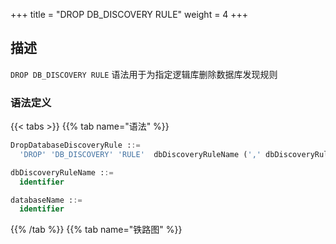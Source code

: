 +++
title = "DROP DB_DISCOVERY RULE"
weight = 4
+++

## 描述

`DROP DB_DISCOVERY RULE` 语法用于为指定逻辑库删除数据库发现规则

### 语法定义

{{< tabs >}}
{{% tab name="语法" %}}
```sql
DropDatabaseDiscoveryRule ::=
  'DROP' 'DB_DISCOVERY' 'RULE'  dbDiscoveryRuleName (',' dbDiscoveryRuleName)*  ('FROM' databaseName)?

dbDiscoveryRuleName ::=
  identifier

databaseName ::=
  identifier
```
{{% /tab %}}
{{% tab name="铁路图" %}}
<iframe frameborder="0" name="diagram" id="diagram" width="100%" height="100%"></iframe>
{{% /tab %}}
{{< /tabs >}}


### 补充说明

- 未指定 `databaseName` 时，默认是当前使用的 `DATABASE`。 如果也未使用 `DATABASE` 则会提示 `No database selected`。

### 示例

- 为指定数据库删除多个数据库发现规则
 
```sql
DROP DB_DISCOVERY RULE group_0, group_1 FROM test1;
```

- 为当前数据库删除单个数据库发现规则

```sql
DROP DB_DISCOVERY RULE group_0;
```

### 保留字

`DROP`、`DB_DISCOVERY`、`RULE`、`FROM`

### 相关链接

- [保留字](/cn/reference/distsql/syntax/reserved-word/)